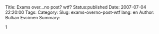 Title: Exams over...no post? wtf?
Status:published
Date: 2007-07-04 22:20:00
Tags: 
Category: 
Slug: exams-overno-post-wtf
lang: en
Author: Bulkan Evcimen
Summary: 

1